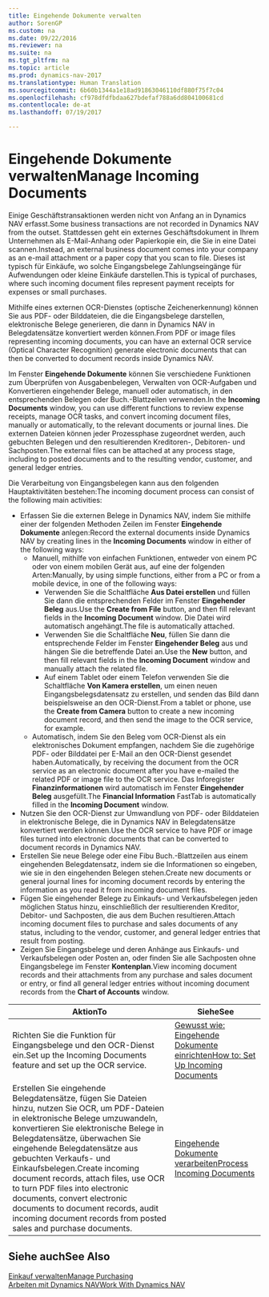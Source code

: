 ```yaml
---
title: Eingehende Dokumente verwalten
author: SorenGP
ms.custom: na
ms.date: 09/22/2016
ms.reviewer: na
ms.suite: na
ms.tgt_pltfrm: na
ms.topic: article
ms.prod: dynamics-nav-2017
ms.translationtype: Human Translation
ms.sourcegitcommit: 6b60b1344a1e18ad91863046110df880f75f7c04
ms.openlocfilehash: cf978dfdfbdaa627bdefaf788a6dd804100681cd
ms.contentlocale: de-at
ms.lasthandoff: 07/19/2017

---
```


# <a name="manage-incoming-documents"></a><span data-ttu-id="2ad39-102">Eingehende Dokumente verwalten</span><span class="sxs-lookup"><span data-stu-id="2ad39-102">Manage Incoming Documents</span></span>
<span data-ttu-id="2ad39-103">Einige Geschäftstransaktionen werden nicht von Anfang an in Dynamics NAV erfasst.</span><span class="sxs-lookup"><span data-stu-id="2ad39-103">Some business transactions are not recorded in Dynamics NAV from the outset.</span></span> <span data-ttu-id="2ad39-104">Stattdessen geht ein externes Geschäftsdokument in Ihrem Unternehmen als E-Mail-Anhang oder Papierkopie ein, die Sie in eine Datei scannen.</span><span class="sxs-lookup"><span data-stu-id="2ad39-104">Instead, an external business document comes into your company as an e-mail attachment or a paper copy that you scan to file.</span></span> <span data-ttu-id="2ad39-105">Dieses ist typisch für Einkäufe, wo solche Eingangsbelege Zahlungseingänge für Aufwendungen oder kleine Einkäufe darstellen.</span><span class="sxs-lookup"><span data-stu-id="2ad39-105">This is typical of purchases, where such incoming document files represent payment receipts for expenses or small purchases.</span></span>

<span data-ttu-id="2ad39-106">Mithilfe eines externen OCR-Dienstes (optische Zeichenerkennung) können Sie aus PDF- oder Bilddateien, die die Eingangsbelege darstellen, elektronische Belege generieren, die dann in Dynamics NAV in Belegdatensätze konvertiert werden können.</span><span class="sxs-lookup"><span data-stu-id="2ad39-106">From PDF or image files representing incoming documents, you can have an external OCR service (Optical Character Recognition) generate electronic documents that can then be converted to document records inside Dynamics NAV.</span></span>

<span data-ttu-id="2ad39-107">Im Fenster **Eingehende Dokumente** können Sie verschiedene Funktionen zum Überprüfen von Ausgabenbelegen, Verwalten von OCR-Aufgaben und Konvertieren eingehender Belege, manuell oder automatisch, in den entsprechenden Belegen oder Buch.-Blattzeilen verwenden.</span><span class="sxs-lookup"><span data-stu-id="2ad39-107">In the **Incoming Documents** window, you can use different functions to review expense receipts, manage OCR tasks, and convert incoming document files, manually or automatically, to the relevant documents or journal lines.</span></span> <span data-ttu-id="2ad39-108">Die externen Dateien können jeder Prozessphase zugeordnet werden, auch gebuchten Belegen und den resultierenden Kreditoren-, Debitoren- und Sachposten.</span><span class="sxs-lookup"><span data-stu-id="2ad39-108">The external files can be attached at any process stage, including to posted documents and to the resulting vendor, customer, and general ledger entries.</span></span>

<span data-ttu-id="2ad39-109">Die Verarbeitung von Eingangsbelegen kann aus den folgenden Hauptaktivitäten bestehen:</span><span class="sxs-lookup"><span data-stu-id="2ad39-109">The incoming document process can consist of the following main activities:</span></span>

* <span data-ttu-id="2ad39-110">Erfassen Sie die externen Belege in Dynamics NAV, indem Sie mithilfe einer der folgenden Methoden Zeilen im Fenster **Eingehende Dokumente** anlegen:</span><span class="sxs-lookup"><span data-stu-id="2ad39-110">Record the external documents inside Dynamics NAV by creating lines in the **Incoming Documents** window in either of the following ways:</span></span>
    * <span data-ttu-id="2ad39-111">Manuell, mithilfe von einfachen Funktionen, entweder von einem PC oder von einem mobilen Gerät aus, auf eine der folgenden Arten:</span><span class="sxs-lookup"><span data-stu-id="2ad39-111">Manually, by using simple functions, either from a PC or from a mobile device, in one of the following ways:</span></span>
        * <span data-ttu-id="2ad39-112">Verwenden Sie die Schaltfläche **Aus Datei erstellen** und füllen Sie dann die entsprechenden Felder im Fenster **Eingehender Beleg** aus.</span><span class="sxs-lookup"><span data-stu-id="2ad39-112">Use the **Create from File** button, and then fill relevant fields in the **Incoming Document** window.</span></span> <span data-ttu-id="2ad39-113">Die Datei wird automatisch angehängt.</span><span class="sxs-lookup"><span data-stu-id="2ad39-113">The file is automatically attached.</span></span>  
        * <span data-ttu-id="2ad39-114">Verwenden Sie die Schaltfläche **Neu**, füllen Sie dann die entsprechende Felder im Fenster **Eingehender Beleg** aus und hängen Sie die betreffende Datei an.</span><span class="sxs-lookup"><span data-stu-id="2ad39-114">Use the **New** button, and then fill relevant fields in the **Incoming Document** window and manually attach the related file.</span></span>
        * <span data-ttu-id="2ad39-115">Auf einem Tablet oder einem Telefon verwenden Sie die Schaltfläche **Von Kamera erstellen**, um einen neuen Eingangsbelegsdatensatz zu erstellen, und senden das Bild dann beispielsweise an den OCR-Dienst.</span><span class="sxs-lookup"><span data-stu-id="2ad39-115">From a tablet or phone, use the **Create from Camera** button to create a new incoming document record, and then send the image to the OCR service, for example.</span></span>
    * <span data-ttu-id="2ad39-116">Automatisch, indem Sie den Beleg vom OCR-Dienst als ein elektronisches Dokument empfangen, nachdem Sie die zugehörige PDF- oder Bilddatei per E-Mail an den OCR-Dienst gesendet haben.</span><span class="sxs-lookup"><span data-stu-id="2ad39-116">Automatically, by receiving the document from the OCR service as an electronic document after you have e-mailed the related PDF or image file to the OCR service.</span></span> <span data-ttu-id="2ad39-117">Das Inforegister **Finanzinformationen** wird automatisch im Fenster **Eingehender Beleg** ausgefüllt.</span><span class="sxs-lookup"><span data-stu-id="2ad39-117">The **Financial Information** FastTab is automatically filled in the **Incoming Document** window.</span></span>
* <span data-ttu-id="2ad39-118">Nutzen Sie den OCR-Dienst zur Umwandlung von PDF- oder Bilddateien in elektronische Belege, die in Dynamics NAV in Belegdatensätze konvertiert werden können.</span><span class="sxs-lookup"><span data-stu-id="2ad39-118">Use the OCR service to have PDF or image files turned into electronic documents that can be converted to document records in Dynamics NAV.</span></span>
* <span data-ttu-id="2ad39-119">Erstellen Sie neue Belege oder eine Fibu Buch.-Blattzeilen aus einem eingehenden Belegdatensatz, indem sie die Informationen so eingeben, wie sie in den eingehenden Belegen stehen.</span><span class="sxs-lookup"><span data-stu-id="2ad39-119">Create new documents or general journal lines for incoming document records by entering the information as you read it from incoming document files.</span></span>
* <span data-ttu-id="2ad39-120">Fügen Sie eingehender Belege zu Einkaufs- und Verkaufsbelegen jeden möglichen Status hinzu, einschließlich der resultierenden Kreditor, Debitor- und Sachposten, die aus dem Buchen resultieren.</span><span class="sxs-lookup"><span data-stu-id="2ad39-120">Attach incoming document files to purchase and sales documents of any status, including to the vendor, customer, and general ledger entries that result from posting.</span></span>
* <span data-ttu-id="2ad39-121">Zeigen Sie Eingangsbelege und deren Anhänge aus Einkaufs- und Verkaufsbelegen oder Posten an, oder finden Sie alle Sachposten ohne Eingangsbelege im Fenster **Kontenplan**.</span><span class="sxs-lookup"><span data-stu-id="2ad39-121">View incoming document records and their attachments from any purchase and sales document or entry, or find all general ledger entries without incoming document records from the **Chart of Accounts** window.</span></span>


|<span data-ttu-id="2ad39-122">Aktion</span><span class="sxs-lookup"><span data-stu-id="2ad39-122">To</span></span> |<span data-ttu-id="2ad39-123">Siehe</span><span class="sxs-lookup"><span data-stu-id="2ad39-123">See</span></span> |
|---|----|
|<span data-ttu-id="2ad39-124">Richten Sie die Funktion für Eingangsbelege und den OCR-Dienst ein.</span><span class="sxs-lookup"><span data-stu-id="2ad39-124">Set up the Incoming Documents feature and set up the OCR service.</span></span>|[<span data-ttu-id="2ad39-125">Gewusst wie: Eingehende Dokumente einrichten</span><span class="sxs-lookup"><span data-stu-id="2ad39-125">How to: Set Up Incoming Documents</span></span>](across-how-setup-income-documents.md)|
|<span data-ttu-id="2ad39-126">Erstellen Sie eingehende Belegdatensätze, fügen Sie Dateien hinzu, nutzen Sie OCR, um PDF-Dateien in elektronische Belege umzuwandeln, konvertieren Sie elektronische Belege in Belegdatensätze, überwachen Sie eingehende Belegdatensätze aus gebuchten Verkaufs- und Einkaufsbelegen.</span><span class="sxs-lookup"><span data-stu-id="2ad39-126">Create incoming document records, attach files, use OCR to turn PDF files into electronic documents, convert electronic documents to document records, audit incoming document records from posted sales and purchase documents.</span></span>|[<span data-ttu-id="2ad39-127">Eingehende Dokumente verarbeiten</span><span class="sxs-lookup"><span data-stu-id="2ad39-127">Process Incoming Documents</span></span>](across-process-income-documents.md)|

## <a name="see-also"></a><span data-ttu-id="2ad39-128">Siehe auch</span><span class="sxs-lookup"><span data-stu-id="2ad39-128">See Also</span></span>  
[<span data-ttu-id="2ad39-129">Einkauf verwalten</span><span class="sxs-lookup"><span data-stu-id="2ad39-129">Manage Purchasing</span></span>](purchasing-manage-purchasing.md)  
[<span data-ttu-id="2ad39-130">Arbeiten mit Dynamics NAV</span><span class="sxs-lookup"><span data-stu-id="2ad39-130">Work With Dynamics NAV</span></span>](ui-work-product.md)

